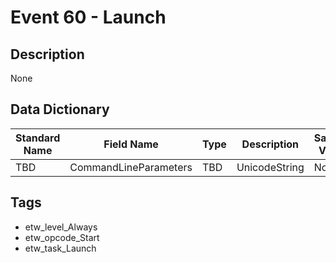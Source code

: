# Event 60 - Launch

## Description
None

## Data Dictionary
|Standard Name|Field Name|Type|Description|Sample Value|
|---|---|---|---|---|
|TBD|CommandLineParameters|TBD|UnicodeString|None|None|

## Tags
* etw_level_Always
* etw_opcode_Start
* etw_task_Launch